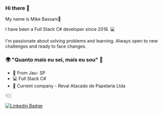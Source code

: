 ### Hi there 👋

My name is Mike Bassani🚀

I have been a Full Stack C# developer since 2018. 💻

I'm passionate about solving problems and learning. Always open to new challenges and ready to face changes.

### 🌍 "Quanto mais eu sei, mais eu sou" 🧠

- 📍  From Jau- SP 
- 💻 Full Stack C# 
- 💼 Current company - Reval Atacado de Papelaria Ltda

 👇🏼
 
[![Linkedin Badge](https://img.shields.io/badge/-LinkedIn-blue?style=flat-square&logo=Linkedin&logoColor=white&link=https://www.linkedin.com/in/mike-bassani-de-abreu-29406b202/)](https://www.linkedin.com/in/mike-bassani-de-abreu-29406b202/) 


